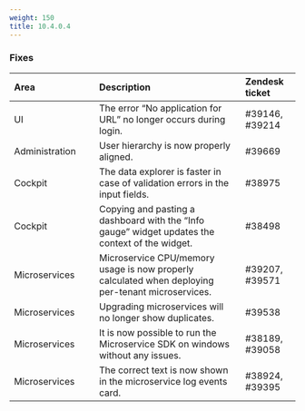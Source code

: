 ```yaml
---
weight: 150
title: 10.4.0.4
---
```


### Fixes

<table>
<colgroup><col width="150">
</colgroup><thead>
<tr>
<th style="text-align:left">Area</th>
<th style="text-align:left">Description</th>
<th style="text-align:left">Zendesk ticket</th>
</tr>
</thead>
<tbody>
<tr>
<td style="text-align:left">UI</td>
<td style="text-align:left"> The error “No application for URL” no longer occurs during login.</td>
<td style="text-align:left">#39146, #39214 </td>
</tr>
<tr>
<td style="text-align:left">Administration</td>
<td style="text-align:left">User hierarchy is now properly aligned.</td>
<td style="text-align:left">#39669 </td>
</tr>
<tr>
<td style="text-align:left">Cockpit</td>
<td style="text-align:left">The data explorer is faster in case of validation errors in the input fields.
</td>
<td style="text-align:left">#38975 </td>
</tr>
<tr>
<td style="text-align:left">Cockpit</td>
<td style="text-align:left">Copying and pasting a dashboard with the “Info gauge” widget updates the context of the widget.</td>
<td style="text-align:left">#38498 </td>
</tr>
<tr>
<td style="text-align:left">Microservices</td>
<td style="text-align:left">Microservice CPU/memory usage is now properly calculated when deploying per-tenant microservices. </td>
<td>#39207, #39571</td>
</tr>
<tr>
<td style="text-align:left">Microservices</td>
<td style="text-align:left">Upgrading microservices will no longer show duplicates. </td>
<td>#39538</td>
</tr>
<tr>
<td style="text-align:left">Microservices</td>
<td style="text-align:left">It is now possible to run the Microservice SDK on windows without any issues. </td>
<td>#38189, #39058</td>
</tr>
<tr>
<td style="text-align:left">Microservices</td>
<td style="text-align:left">The correct text is now shown in the microservice log events card.</td>
<td>#38924, #39395</td>
</tr>
</tbody>
</table>